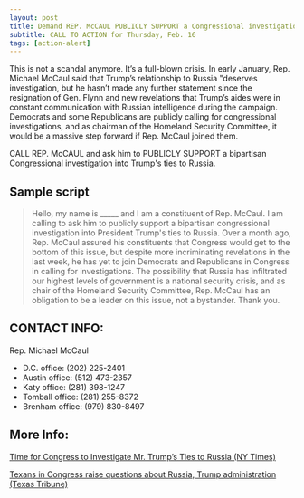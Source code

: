 ```yaml
---
layout: post
title: Demand REP. McCAUL PUBLICLY SUPPORT a Congressional investigation into Trump’s Russia ties
subtitle: CALL TO ACTION for Thursday, Feb. 16
tags: [action-alert]
---
```


This is not a scandal anymore. It’s a full-blown crisis. In early
January, Rep. Michael McCaul said that Trump’s relationship to
Russia "deserves investigation, but he hasn’t made any further
statement since the resignation of Gen. Flynn and new revelations
that Trump’s aides were in constant communication with Russian
intelligence during the campaign. Democrats and some Republicans
are publicly calling for congressional investigations, and as
chairman of the Homeland Security Committee, it would be a massive
step forward if Rep. McCaul joined them.

CALL REP. McCAUL and ask him to PUBLICLY SUPPORT a bipartisan
Congressional investigation into Trump's ties to Russia.

## Sample script

> Hello, my name is &#95;&#95;&#95;&#95;&#95; and I am a constituent
> of Rep. McCaul. I am calling to ask him to publicly support a
> bipartisan congressional investigation into President Trump's
> ties to Russia. Over a month ago, Rep. McCaul assured his
> constituents that Congress would get to the bottom of this
> issue, but despite more incriminating revelations in the last
> week, he has yet to join Democrats and Republicans in Congress
> in calling for investigations. The possibility that Russia has
> infiltrated our highest levels of government is a national
> security crisis, and as chair of the Homeland Security
> Committee, Rep. McCaul has an obligation to be a leader on
> this issue, not a bystander. Thank you.

## CONTACT INFO:

Rep. Michael McCaul

* D.C. office: (202) 225-2401
* Austin office: (512) 473-2357
* Katy office: (281) 398-1247
* Tomball office: (281) 255-8372
* Brenham office: (979) 830-8497

## More Info:

[Time for Congress to Investigate Mr. Trump’s Ties to Russia (NY Times)](https://www.nytimes.com/2017/02/15/opinion/time-for-congress-to-investigate-mr-trumps-ties-to-russia.html)

[Texans in Congress raise questions about Russia, Trump administration (Texas Tribune)](https://www.texastribune.org/2017/02/14/texans-raise-questions-about-russia-trump/)
